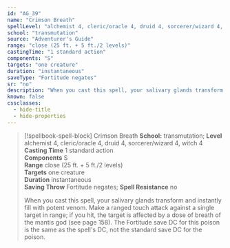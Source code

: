 ```yaml
---
id: "AG_39"
name: "Crimson Breath"
spellLevel: "alchemist 4, cleric/oracle 4, druid 4, sorcerer/wizard 4, witch 4"
school: "transmutation"
source: "Adventurer's Guide"
range: "close (25 ft. + 5 ft./2 levels)"
castingTime: "1 standard action"
components: "S"
targets: "one creature"
duration: "instantaneous"
saveType: "Fortitude negates"
sr: "no"
description: "When you cast this spell, your salivary glands transform and instantly fill with potent venom. Make a ranged touch attack against a single target in range; if you hit, the target is affected by a dose of breath of the mantis god (see page 158). The Fortitude save DC for this poison is the same as the spell's DC, not the standard save DC for the poison."
known: false
cssclasses:
  - hide-title
  - hide-properties
---
```


> [!spellbook-spell-block] Crimson Breath
> **School:** transmutation; **Level** alchemist 4, cleric/oracle 4, druid 4, sorcerer/wizard 4, witch 4
> **Casting Time** 1 standard action  
> **Components** S  
> **Range** close (25 ft. + 5 ft./2 levels)  
> **Targets** one creature  
> **Duration** instantaneous  
> **Saving Throw** Fortitude negates; **Spell Resistance** no
> 
> When you cast this spell, your salivary glands transform and instantly fill with potent venom. Make a ranged touch attack against a single target in range; if you hit, the target is affected by a dose of breath of the mantis god (see page 158). The Fortitude save DC for this poison is the same as the spell's DC, not the standard save DC for the poison.